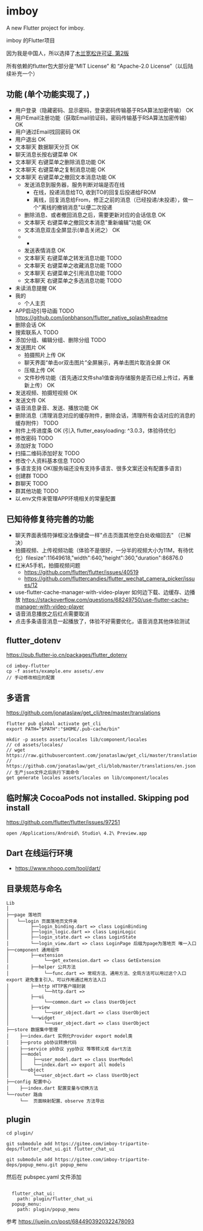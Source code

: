 # imboy

A new Flutter project for imboy.

imboy 的Flutter项目

因为我是中国人，所以选择了[木兰宽松许可证, 第2版](https://gitee.com/imboy-pub/imboy-flutter/blob/main/LICENSE)

所有依赖的flutter包大部分是“MIT License” 和 “Apache-2.0 License”（以后陆续补充一个）


## 功能 (单个功能实现了，)
* 用户登录（隐藏密码、显示密码，登录密码传输基于RSA算法加密传输） OK
* 用户Email注册功能（获取Email验证码，密码传输基于RSA算法加密传输）OK
* 用户通过Email找回密码 OK
* 用户退出 OK
* 文本聊天 数据聊天分页 OK
* 聊天消息长按右键菜单 OK
* 文本聊天 右键菜单之删除消息功能 OK
* 文本聊天 右键菜单之复制消息功能 OK
* 文本聊天 右键菜单之撤回文本消息功能 OK
    * 发送消息到服务器，服务判断对端是否在线
        * 在线，投递消息给TO, 收到TO的回复后投递给FROM
        * 离线，回复消息给From，修正之前的消息（已经投递/未投递），做一个"离线的撤销消息"以便二次投递
    * 删除消息、或者撤回消息之后，需要更新对应的会话信息 OK
    * 文本聊天 右键菜单之撤回文本消息"重新编辑"功能 OK
    * 文本消息双击全屏显示(单击关闭之） OK
    * *
    * 发送表情消息 OK
    * 文本聊天 右键菜单之转发消息功能 TODO
    * 文本聊天 右键菜单之收藏消息功能 TODO
    * 文本聊天 右键菜单之引用消息功能 TODO
    * 文本聊天 右键菜单之多选消息功能 TODO
* 未读消息提醒 OK
* 我的
    * 个人主页
* APP启动引导动画 TODO  https://github.com/jonbhanson/flutter_native_splash#readme
* 删除会话 OK
* 搜索联系人 TODO
* 添加分组、编辑分组、删除分组 TODO
* 发送图片 OK
    * 拍摄照片上传 OK
    * 聊天界面“单击or双击图片”全屏展示，再单击图片取消全屏 OK
    * 压缩上传 OK
    * 文件秒传功能（首先通过文件sha1值查询存储服务是否已经上传过，再重新上传） OK
* 发送视频、拍摄短视频 OK
* 发送文件 OK
* 语音消息录音、发送、播放功能 OK
* 删除消息（清理消息对应的缓存附件，删除会话，清理所有会话对应的消息的缓存附件） TODO
* 附件上传进度条 OK (引入 flutter_easyloading: ^3.0.3，体验待优化)
* 修改密码 TODO
* 添加好友 TODO
* 扫描二维码添加好友 TODO
* 修改个人资料基本信息 TODO
* 多语言支持 OK(服务端还没有支持多语言、很多文案还没有配置多语言)
* 创建群 TODO
* 群聊天 TODO
* 群其他功能 TODO
* 以.env文件来管理APP环境相关的常量配置

## 已知待修复待完善的功能
* 聊天界面表情符弹框没法像键盘一样"点击页面其他空白处收缩回去" （已解决）
* 拍摄视频、上传视频功能（体验不是很好，一分半的视频大小为11M，有待优化）filesize":11649618,"width":640,"height":360,"duration":86876.0
* 红米A5手机，拍摄视频问题
    * https://github.com/flutter/flutter/issues/40519
    * https://github.com/fluttercandies/flutter_wechat_camera_picker/issues/12
* use-flutter-cache-manager-with-video-player 如何边下载、边缓存、边播放 https://stackoverflow.com/questions/68249750/use-flutter-cache-manager-with-video-player
* 语音消息播放之后红点需要取消
* 点击多条语音消息一起播放了，体验不好需要优化，语音消息其他体验测试

## flutter_dotenv

https://pub.flutter-io.cn/packages/flutter_dotenv
```
cd imboy-flutter
cp -f assets/example.env assets/.env
// 手动修改相应的配置

```

## 多语言
https://github.com/jonataslaw/get_cli/tree/master/translations
```
flutter pub global activate get_cli
export PATH="$PATH":"$HOME/.pub-cache/bin"

mkdir -p assets assets/locales lib/component/locales
// cd assets/locales/
// wget https://raw.githubusercontent.com/jonataslaw/get_cli/master/translations/zh_CN.json
// https://github.com/jonataslaw/get_cli/blob/master/translations/en.json
// 生产json文件之后执行下面命令
get generate locales assets/locales on lib/component/locales
```

## 临时解决 CocoaPods not installed. Skipping pod install

https://github.com/flutter/flutter/issues/97251
```
open /Applications/Android\ Studio\ 4.2\ Preview.app
```

## Dart 在线运行环境
* https://www.nhooo.com/tool/dart/


## 目录规范与命名
```
Lib
│
├──page 落地页
│   └──login 页面落地页文件夹
│        ├──login_binding.dart => class LoginBinding
│        ├──login_logic.dart => class LoginLogic
│        ├──login_state.dart => class LoginState
│        └──login_view.dart => class LoginPage 后缀为page为落地页 唯一入口
├──component 通用组件
│        ├──extension
│             └──get_extension.dart => class GetExtension
│        ├──helper 公共方法
│             └──func.dart => 常规方法、通用方法、全局方法可以用过这个入口export 避免重复引入、可以作用通过用方法入口
│        ├──http HTTP客户端封装
│             └──http.dart =>
│        ├──ui
│             └──common.dart => class UserObject
│        ├──view
│             └──user_object.dart => class UserObject
│        └──widget
│             └──user_object.dart => class UserObject
├──store 数据集中管理
│    ├──index.dart 实例化Provider export model类
│    ├──proto pb协议转换代码
│    ├──service pb协议 yyp协议 等等转义成 dart方法
│    ├──model
│    │    ├──user_model.dart => class UserModel
│    │    └──index.dart => export all models
│    └──object
│         └──user_object.dart => class UserObject
├──config 配置中心
│    ├──index.dart 配置变量与切换方法
└──router 路由
     └──  页面映射配置、observe 方法导出

```

## plugin

```
cd plugin/

git submodule add https://gitee.com/imboy-tripartite-deps/flutter_chat_ui.git flutter_chat_ui

git submodule add https://gitee.com/imboy-tripartite-deps/popup_menu.git popup_menu

```

然后在 pubspec.yaml 文件添加
```

  flutter_chat_ui:
    path: plugin/flutter_chat_ui
  popup_menu:
    path: plugin/popup_menu
```

参考 https://juejin.cn/post/6844903920322478093
